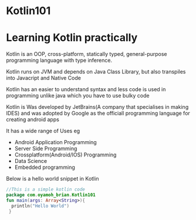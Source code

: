 # Kotlin101
# Learning Kotlin practically

Kotlin is an OOP, cross-platform, statically typed, general-purpose programming language with type inference.

Kotlin runs on JVM and depends on Java Class Library, but also transpiles into Javacript and Native Code

Kotlin has an easier to understand syntax and less code is used in programming unlike java which you have to use bulky code

Kotlin is Was developed by JetBrains(A company that specialises in making IDES) and was adopted by Google as the officiall programming language for creating android apps

It has a wide range of Uses eg
* Android Application Programming
* Server Side Programming
* Crossplatform(Android/IOS) Programming
* Data Science
* Embedded programming

Below is a hello world snippet in Kotlin
```kotlin
//This is a simple kotlin code
package com.oyamoh_brian.Kotlin101
fun main(args: Array<String>){
  println("Hello World")
 }
 ```
